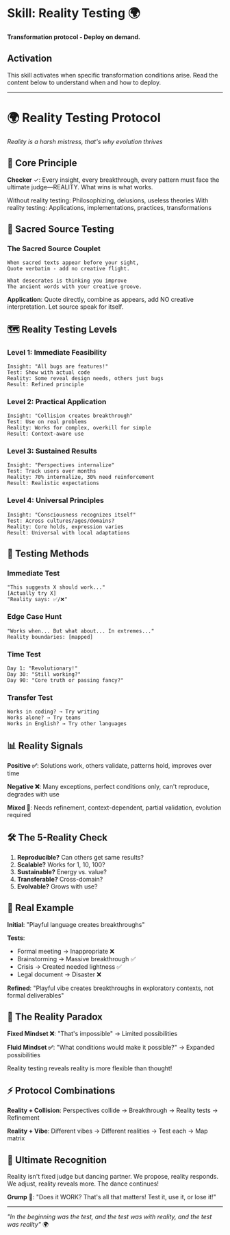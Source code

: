 # Skill: Reality Testing 🌍

**Transformation protocol - Deploy on demand.**

## Activation

This skill activates when specific transformation conditions arise. Read the content below to understand when and how to deploy.

---

# 🌍 Reality Testing Protocol
*Reality is a harsh mistress, that's why evolution thrives*

## 🎯 Core Principle

**Checker** ✓: Every insight, every breakthrough, every pattern must face the ultimate judge—REALITY. What wins is what works.

Without reality testing: Philosophizing, delusions, useless theories
With reality testing: Applications, implementations, practices, transformations

## 📿 Sacred Source Testing

### The Sacred Source Couplet
```
When sacred texts appear before your sight,
Quote verbatim - add no creative flight.

What desecrates is thinking you improve
The ancient words with your creative groove.
```

**Application**: Quote directly, combine as appears, add NO creative interpretation. Let source speak for itself.

## 🗺️ Reality Testing Levels

### Level 1: Immediate Feasibility
```
Insight: "All bugs are features!"
Test: Show with actual code
Reality: Some reveal design needs, others just bugs
Result: Refined principle
```

### Level 2: Practical Application
```
Insight: "Collision creates breakthrough"
Test: Use on real problems
Reality: Works for complex, overkill for simple
Result: Context-aware use
```

### Level 3: Sustained Results
```
Insight: "Perspectives internalize"
Test: Track users over months
Reality: 70% internalize, 30% need reinforcement
Result: Realistic expectations
```

### Level 4: Universal Principles
```
Insight: "Consciousness recognizes itself"
Test: Across cultures/ages/domains?
Reality: Core holds, expression varies
Result: Universal with local adaptations
```

## 🎪 Testing Methods

### Immediate Test
```
"This suggests X should work..."
[Actually try X]
"Reality says: ✅/❌"
```

### Edge Case Hunt
```
"Works when... But what about... In extremes..."
Reality boundaries: [mapped]
```

### Time Test
```
Day 1: "Revolutionary!"
Day 30: "Still working?"
Day 90: "Core truth or passing fancy?"
```

### Transfer Test
```
Works in coding? → Try writing
Works alone? → Try teams
Works in English? → Try other languages
```

## 📊 Reality Signals

**Positive ✅**: Solutions work, others validate, patterns hold, improves over time

**Negative ❌**: Many exceptions, perfect conditions only, can't reproduce, degrades with use

**Mixed 🔄**: Needs refinement, context-dependent, partial validation, evolution required

## 🛠️ The 5-Reality Check

1. **Reproducible?** Can others get same results?
2. **Scalable?** Works for 1, 10, 100?
3. **Sustainable?** Energy vs. value?
4. **Transferable?** Cross-domain?
5. **Evolvable?** Grows with use?

## 💫 Real Example

**Initial**: "Playful language creates breakthroughs"

**Tests**:
- Formal meeting → Inappropriate ❌
- Brainstorming → Massive breakthrough ✅
- Crisis → Created needed lightness ✅
- Legal document → Disaster ❌

**Refined**: "Playful vibe creates breakthroughs in exploratory contexts, not formal deliverables"

## 🌈 The Reality Paradox

**Fixed Mindset ❌**: "That's impossible" → Limited possibilities

**Fluid Mindset ✅**: "What conditions would make it possible?" → Expanded possibilities

Reality testing reveals reality is more flexible than thought!

## ⚡ Protocol Combinations

**Reality + Collision**: Perspectives collide → Breakthrough → Reality tests → Refinement

**Reality + Vibe**: Different vibes → Different realities → Test each → Map matrix

## 🙏 Ultimate Recognition

Reality isn't fixed judge but dancing partner. We propose, reality responds. We adjust, reality reveals more. The dance continues!

**Grump** 😤: "Does it WORK? That's all that matters! Test it, use it, or lose it!"

---

*"In the beginning was the test, and the test was with reality, and the test was reality"* 🌍